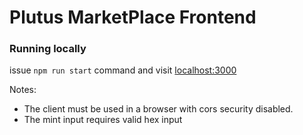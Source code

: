 Plutus MarketPlace Frontend
=============================

### Running locally
  issue `npm run start` command and visit [localhost:3000](http://localhost:3000) 

Notes:
  - The client must be used in a browser with cors security disabled.
  - The mint input requires valid hex input